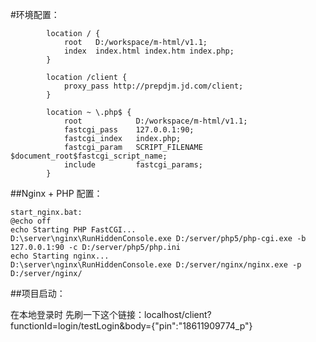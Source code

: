 
#环境配置：
```shell
		location / {
            root   D:/workspace/m-html/v1.1;
            index  index.html index.htm index.php;
        }
		
		location /client {
			proxy_pass http://prepdjm.jd.com/client;
		}
		
		location ~ \.php$ {
			root			D:/workspace/m-html/v1.1;
			fastcgi_pass 	127.0.0.1:90;
			fastcgi_index	index.php;
			fastcgi_param	SCRIPT_FILENAME $document_root$fastcgi_script_name;
			include			fastcgi_params;
		}
```		
##Nginx + PHP 配置：
```shell
start_nginx.bat:
@echo off
echo Starting PHP FastCGI...
D:\server\nginx\RunHiddenConsole.exe D:/server/php5/php-cgi.exe -b 127.0.0.1:90 -c D:/server/php5/php.ini
echo Starting nginx...
D:\server\nginx\RunHiddenConsole.exe D:/server/nginx/nginx.exe -p D:/server/nginx/
```
##项目启动：

在本地登录时 先刷一下这个链接：localhost/client?functionId=login/testLogin&body={"pin":"18611909774_p"}
